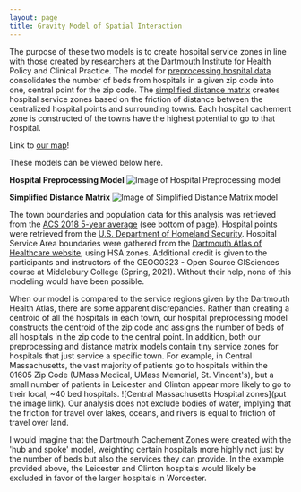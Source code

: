 ```yaml
---
layout: page
title: Gravity Model of Spatial Interaction
---
```


The purpose of these two models is to create hospital service zones in line with those created by researchers at the Dartmouth Institute for Health Policy and Clinical Practice. The model for [preprocessing hospital data](https://jafreedman12.github.io/gravity/gravity_models/preprocess_hospital_data.model3) consolidates the number of beds from hospitals in a given zip code into one, central point for the zip code. The [simplified distance matrix](https://jafreedman12.github.io/gravity/gravity_models/distance_matrix_potentialzones.model3) creates hospital service zones based on the friction of distance between the centralized hospital points and surrounding towns. Each hospital cachement zone is constructed of the towns have the highest potential to go to that hospital.

Link to [our map](assets/)!

These models can be viewed below here.

**Hospital Preprocessing Model**
![Image of Hospital Preprocessing model](https://jafreedman12.github.io/gravity/gravity_models/hospdata_preprocess.png)

**Simplified Distance Matrix**
![Image of Simplified Distance Matrix model](https://jafreedman12.github.io/gravity/gravity_models/distmatrix_image.png)

The town boundaries and population data for this analysis was retrieved from the [ACS 2018 5-year average](https://gis4dev.github.io/lessons/02a_gravitymodel.html) (see bottom of page). Hospital points were retrieved from the [U.S. Department of Homeland Security](https://hifld-geoplatform.opendata.arcgis.com/datasets/6ac5e325468c4cb9b905f1728d6fbf0f_0). Hospital Service Area boundaries were gathered from the [Dartmouth Atlas of Healthcare website](https://atlasdata.dartmouth.edu/downloads/supplemental#boundaries), using HSA zones. Additional credit is given to the participants and instructors of the GEOG0323 - Open Source GISciences course at Middlebury College (Spring, 2021). Without their help, none of this modeling would have been possible.

When our model is compared to the service regions given by the Dartmouth Health Atlas, there are some apparent discrepancies. Rather than creating a centroid of all the hospitals in each town, our hospital preprocessing model constructs the centroid of the zip code and assigns the number of beds of all hospitals in the zip code to the central point. In addition, both our preprocessing and distance matrix models contain tiny service zones for hospitals that just service a specific town. For example, in Central Massachusetts, the vast majority of patients go to hospitals within the 01605 Zip Code (UMass Medical, UMass Memorial, St. Vincent's), but a small number of patients in Leicester and Clinton appear more likely to go to their local, ~40 bed hospitals. ![Central Massachusetts Hospital zones](put the image link). Our analysis does not exclude bodies of water, implying that the friction for travel over lakes, oceans, and rivers is equal to friction of travel over land.

I would imagine that the Dartmouth Cachement Zones were created with the 'hub and spoke' model, weighting certain hospitals more highly not just by the number of beds but also the services they can provide. In the example provided above, the Leicester and Clinton hospitals would likely be excluded in favor of the larger hospitals in Worcester. 
